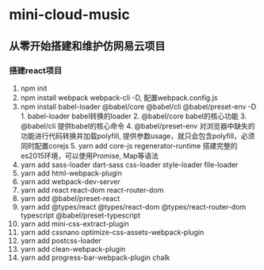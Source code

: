 # mini-cloud-music

## 从零开始搭建和维护仿网易云项目

### 搭建react项目

1. npm init
2. npm install webpack webpack-cli -D, 配置webpack.config.js
3. npm install babel-loader @babel/core @babel/cli @babel/preset-env -D
        1. babel-loader babel转换的loader
        2. @babel/core babel的核心功能
        3. @babel/cli 提供babel的核心命令
        4. @babel/preset-env 对浏览器中缺失的功能进行代码转换并加载polyfill, 提供参数usage，就只会包含polyfill，必须同时配置corejs
        5. yarn add core-js regenerator-runtime 搭建完整的es2015环境，可以使用Promise, Map等语法
4. yarn add sass-loader dart-sass css-loader style-loader file-loader 
5. yarn add html-webpack-plugin
6. yarn add webpack-dev-server
7. yarn add react react-dom react-router-dom
8. yarn add @babel/preset-react
9. yarn add @types/react @types/react-dom @types/react-router-dom typescript @babel/preset-typescript
10. yarn add mini-css-extract-plugin
11. yarn add cssnano optimize-css-assets-webpack-plugin
12. yarn add postcss-loader
13. yarn add clean-webpack-plugin
14. yarn add progress-bar-webpack-plugin chalk